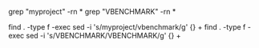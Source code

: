 
grep "myproject" -rn *
grep "VBENCHMARK" -rn *

find . -type f -exec sed -i 's/myproject/vbenchmark/g' {} +
find . -type f -exec sed -i 's/VBENCHMARK/VBENCHMARK/g' {} +


